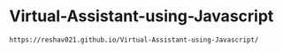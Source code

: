 # Virtual-Assistant-using-Javascript

```
https://reshav021.github.io/Virtual-Assistant-using-Javascript/
```
